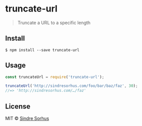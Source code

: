 # truncate-url

> Truncate a URL to a specific length


## Install

```
$ npm install --save truncate-url
```


## Usage

```js
const truncateUrl = require('truncate-url');

truncateUrl('http://sindresorhus.com/foo/bar/baz/faz', 30);
//=> 'http://sindresorhus.com/…/faz'
```


## License

MIT © [Sindre Sorhus](https://sindresorhus.com)
